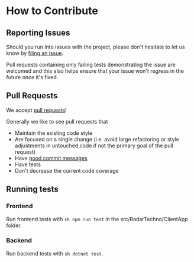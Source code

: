 # How to Contribute

## Reporting Issues

Should you run into issues with the project, please don't hesitate to let us know by
[filing an issue](https://github.com/AxaGuilDEv/radar/issues/new).

Pull requests containing only failing tests demonstrating the issue are welcomed
and this also helps ensure that your issue won't regress in the future once it's fixed.

## Pull Requests

We accept [pull requests](https://github.com/AxaGuilDEv/radar/pull/new/master)!

Generally we like to see pull requests that

- Maintain the existing code style
- Are focused on a single change (i.e. avoid large refactoring or style adjustments in untouched code if not the primary goal of the pull request)
- Have [good commit messages](https://chris.beams.io/posts/git-commit/)
- Have tests
- Don't decrease the current code coverage

## Running tests

### Frontend

Run frontend tests with `sh npm run test` in the src/RadarTechno/ClientApp folder.

### Backend

Run backend tests with `sh dotnet test`.
